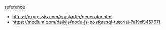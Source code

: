 reference:
* https://expressjs.com/en/starter/generator.html
* https://medium.com/dailyjs/node-js-postgresql-tutorial-7a19d945767f
